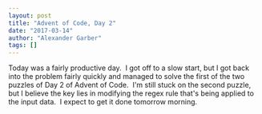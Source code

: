 ```yaml
---
layout: post
title: "Advent of Code, Day 2"
date: "2017-03-14"
author: "Alexander Garber"
tags: []
---
```


Today was a fairly productive day.  I got off to a slow start, but I got back into the problem fairly quickly and managed to solve the first of the two puzzles of Day 2 of Advent of Code.  I'm still stuck on the second puzzle, but I believe the key lies in modifying the regex rule that's being applied to the input data.  I expect to get it done tomorrow morning.